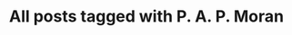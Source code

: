 ---
layout: tag
title: "All posts tagged with P. A. P. Moran"
permalink: /weblog/tags/p-a-p-moran/
taxonomy: P. A. P. Moran
---